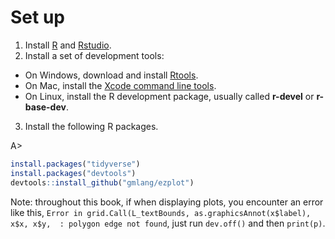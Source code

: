 # Set up

1. Install [R](http://www.r-project.org) and [Rstudio](http://www.rstudio.com/products/rstudio/download/).
2. Install a set of development tools:
* On Windows, download and install [Rtools](http://cran.r-project.org/bin/windows/Rtools/). 
* On Mac, install the [Xcode command line tools](https://developer.apple.com/downloads). 
* On Linux, install the R development package, usually called **r-devel** or **r-base-dev**.
3. Install the following R packages.

A>

```r
install.packages("tidyverse")
install.packages("devtools")
devtools::install_github("gmlang/ezplot")
```

Note: throughout this book, if when displaying plots, you encounter an error like this,
`Error in grid.Call(L_textBounds, as.graphicsAnnot(x$label), x$x, x$y,  : polygon edge not found`, just run `dev.off()` and then `print(p)`.